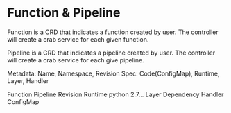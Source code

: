 # Function & Pipeline

Function is a CRD that indicates a function created by user. The controller will create a crab service for each given function.

Pipeline is a CRD that indicates a pipeline created by user. The controller will create a crab service for each give pipeline.

Metadata: Name, Namespace, Revision
Spec: Code(ConfigMap), Runtime, Layer, Handler

Function
Pipeline
Revision
Runtime python 2.7...
Layer Dependency
Handler
ConfigMap
